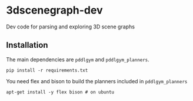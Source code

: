 # 3dscenegraph-dev
Dev code for parsing and exploring 3D scene graphs


## Installation

The main dependencies are `pddlgym` and `pddlgym_planners`.

    pip install -r requirements.txt

You need flex and bison to build the planners included in `pddlgym_planners`

    apt-get install -y flex bison # on ubuntu
